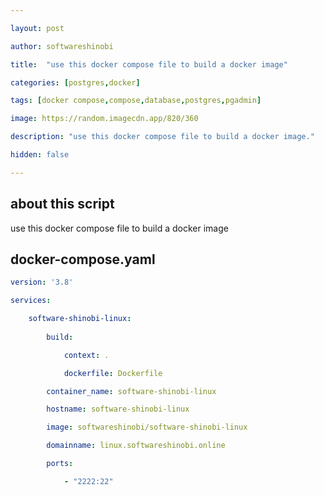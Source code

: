 ```yaml
---

layout: post

author: softwareshinobi

title:  "use this docker compose file to build a docker image"

categories: [postgres,docker]

tags: [docker compose,compose,database,postgres,pgadmin]

image: https://random.imagecdn.app/820/360

description: "use this docker compose file to build a docker image."

hidden: false

---
```


## about this script

use this docker compose file to build a docker image

## docker-compose.yaml

```yaml
version: '3.8'

services:

    software-shinobi-linux:
        
        build: 

            context: .

            dockerfile: Dockerfile

        container_name: software-shinobi-linux

        hostname: software-shinobi-linux

        image: softwareshinobi/software-shinobi-linux

        domainname: linux.softwareshinobi.online

        ports:

            - "2222:22"
```
